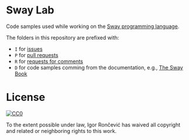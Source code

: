 # Sway Lab

Code samples used while working on the [Sway programming language](https://github.com/FuelLabs/sway).

The folders in this repository are prefixed with:
- `I` for [issues](https://github.com/FuelLabs/sway/issues)
- `P` for [pull requests](https://github.com/FuelLabs/sway/pulls)
- `R` for [requests for comments](https://github.com/FuelLabs/sway-rfcs)
- `D` for code samples comming from the documentation, e.g., [The Sway Book](https://fuellabs.github.io/sway/latest/)

# License

[![CC0](http://mirrors.creativecommons.org/presskit/buttons/88x31/svg/cc-zero.svg)](http://creativecommons.org/publicdomain/zero/1.0)

To the extent possible under law, Igor Rončević has waived all copyright and related or neighboring rights to this work.
